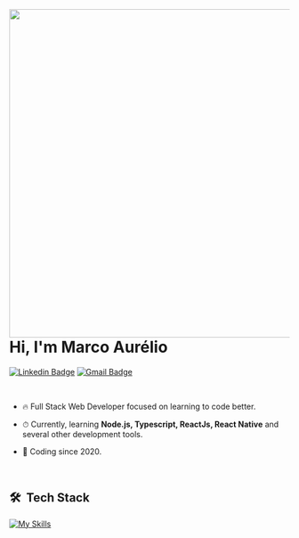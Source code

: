 <img align="right" height="590em" src="https://raw.githubusercontent.com/gist/marcoreliodev/265d98edfb7366069e2a1b7cfb982825/raw/d3ff8bfd3115d9cbb5f576de971e2abbfdd942b6/githubcard.svg"/>
<h1 align="left" >Hi, I'm Marco Aurélio</h1>

  <!--
<a href="https://www.linkedin.com/in/marcoaureliosf/" target="_blank">
  <img  width="120rem" align="center" src="https://img.shields.io/badge/-Marco Aurélio-05122A?style=flat&logo=linkedin" alt="linkedin"/>
</a>

 <a href="mailto:marco007351@gmail.com" target="_blank">
  <img  width="200rem" align="center" src="https://img.shields.io/badge/-marco007351@gmail.com-05122A?style=flat&logo=gmail" alt="gmail"/>
</a>
-->

[![Linkedin Badge](https://img.shields.io/badge/-Marco%20Aurélio-58A03A?style=flat-square&logo=Linkedin&logoColor=white&link=https://www.linkedin.com/in/marcoaureliosf/)](https://www.linkedin.com/in/marcoaureliosf/) 
[![Gmail Badge](https://img.shields.io/badge/-marco007351@gmail.com-58A03A?style=flat-square&logo=Gmail&logoColor=white&link=mailto:marco007351@gmail.com)](mailto:marco007351@gmail.com)

<br/>

- 🔥 Full Stack Web Developer focused on learning to code better.

- ⏱ Currently, learning **Node.js, Typescript, ReactJs, React Native** and several other development tools.

- 🧶 Coding since 2020.

<br/>

## 🛠 &nbsp;Tech Stack

[![My Skills](https://skillicons.dev/icons?i=nodejs,react,ts,express,nextjs,mongodb,postgres,docker,prisma,aws,nginx,redis,redux,html,css,js,sass,styledcomponents,tailwindcss,jest,cypress,linux,git&perline=7)](https://skillicons.dev)

<!--
![Node.js](https://img.shields.io/badge/-Node.js-05122A?style=flat&logo=node.js)&nbsp;
![React](https://img.shields.io/badge/-React-05122A?style=flat&logo=react)&nbsp;
![Expo](https://img.shields.io/badge/-Expo-05122A?style=flat&logo=expo)&nbsp;
![TypeScript](https://img.shields.io/badge/-Typescript-05122A?style=flat&logo=typescript)&nbsp;
![JavaScript](https://img.shields.io/badge/-Javascript-05122A?style=flat&logo=javascript)&nbsp;
![Docker](https://img.shields.io/badge/-Docker-05122A?style=flat&logo=docker)&nbsp;
![PostgreSQL](https://img.shields.io/badge/-PostgreSQL-05122A?style=flat&logo=postgresql)&nbsp;
![MongoDB](https://img.shields.io/badge/-MongoDB-05122A?style=flat&logo=mongodb)&nbsp;
![Prisma](https://img.shields.io/badge/-Prisma-05122A?style=flat&logo=prisma)&nbsp;
![Redis](https://img.shields.io/badge/-Redis-05122A?style=flat&logo=redis)&nbsp;
![Next.js](https://img.shields.io/badge/-Next.js-05122A?style=flat&logo=next.js)&nbsp;
![Redux](https://img.shields.io/badge/-Redux-05122A?style=flat&logo=redux)&nbsp;
![React-Query](https://img.shields.io/badge/-ReactQuery-05122A?style=flat&logo=react-query)&nbsp;
![React-Hook-Form](https://img.shields.io/badge/-ReactHookForm-05122A?style=flat&logo=react-hook-form)&nbsp;
![Zod](https://img.shields.io/badge/-Zod-05122A?style=flat&logo=zod)&nbsp;
![HTML](https://img.shields.io/badge/-HTML-05122A?style=flat&logo=HTML5)&nbsp;
![CSS](https://img.shields.io/badge/-CSS-05122A?style=flat&logo=CSS3&logoColor=1572B6)&nbsp;
![Tailwindcss](https://img.shields.io/badge/-Tailwindcss-05122A?style=flat&logo=tailwindcss)&nbsp;
![SASS](https://img.shields.io/badge/-SASS-05122A?style=flat&logo=sass)&nbsp;
![Styled-Components](https://img.shields.io/badge/-StyledComponents-05122A?style=flat&logo=styled-components)&nbsp;
![Git](https://img.shields.io/badge/-Git-05122A?style=flat&logo=git)&nbsp;
![GitHub](https://img.shields.io/badge/-GitHub-05122A?style=flat&logo=github)&nbsp;
![Linux](https://img.shields.io/badge/-Linux-05122A?style=flat&logo=linux)&nbsp;
![Jest](https://img.shields.io/badge/-Jest-05122A?style=flat&logo=jest)&nbsp;
![React-Testing-Library](https://img.shields.io/badge/-ReactTestingLibrary-05122A?style=flat&logo=testing-library)&nbsp;
![Storybook](https://img.shields.io/badge/-Storybook-05122A?style=flat&logo=storybook)&nbsp;
![Swagger API](https://img.shields.io/badge/-SwaggerAPI-05122A?style=flat&logo=swagger)&nbsp;



**marcoaureliosf/marcoaureliosf** is a ✨ _special_ ✨ repository because its `README.md` (this file) appears on your GitHub profile.

Here are some ideas to get you started:

- 🔭 I’m currently working on ...
- 🌱 I’m currently learning ...
- 👯 I’m looking to collaborate on ...
- 🤔 I’m looking for help with ...
- 💬 Ask me about ...
- 📫 How to reach me: ...
- 😄 Pronouns: ...
- ⚡ Fun fact: ...
-->
